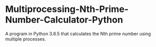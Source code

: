 # Multiprocessing-Nth-Prime-Number-Calculator-Python
A program in Python 3.8.5 that calculates the Nth prime number using multiple processes.
